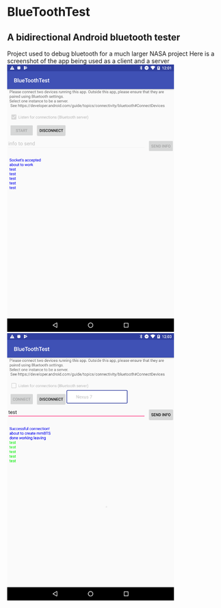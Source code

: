 # BlueToothTest
## A bidirectional Android bluetooth tester

Project used to debug bluetooth for a much larger NASA project
Here is a screenshot of the app being used as a client and a server<br/>
![My image](https://github.com/kperkins411/BlueToothTest/blob/master/artwork/22.png)
![My image](https://github.com/kperkins411/BlueToothTest/blob/master/artwork/33.png)
